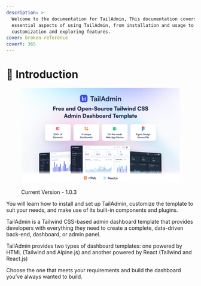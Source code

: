 ```yaml
---
description: >-
  Welcome to the documentation for TailAdmin, This documentation covers all the
  essential aspects of using TailAdmin, from installation and usage to
  customization and exploring features.
cover: broken-reference
coverY: 365
---
```


# 👋 Introduction

<figure><img src=".gitbook/assets/Screen 1 (1).png" alt=""><figcaption><p>Current Version - 1.0.3</p></figcaption></figure>

You will learn how to install and set up TailAdmin, customize the template to suit your needs, and make use of its built-in components and plugins.

TailAdmin is a Tailwind CSS-based admin dashboard template that provides developers with everything they need to create a complete, data-driven back-end, dashboard, or admin panel.&#x20;

TailAdmin provides two types of dashboard templates: one powered by HTML (Tailwind and Alpine.js) and another powered by React (Tailwind and React.js)

Choose the one that meets your requirements and build the dashboard you’ve always wanted to build.
